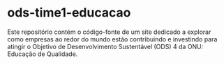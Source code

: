 # ods-time1-educacao
Este repositório contém o código-fonte de um site dedicado a explorar como empresas ao redor do mundo estão contribuindo e investindo para atingir o Objetivo de Desenvolvimento Sustentável (ODS) 4 da ONU: Educação de Qualidade.
